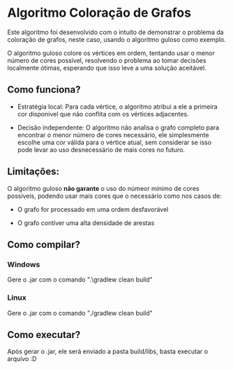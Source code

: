 # Algoritmo Coloração de Grafos

Este algoritmo foi desenvolvido com o intuito de demonstrar o problema da coloração de grafos, neste caso, usando o algoritmo guloso como exemplo.

O algoritmo guloso colore os vértices em ordem, tentando usar o menor número de cores possível, resolvendo o problema ao tomar decisões localmente ótimas, esperando que isso leve a uma solução aceitável.

## Como funciona?

- Estratégia local:
Para cada vértice, o algoritmo atribui a ele a primeira cor disponível que não conflita com os vértices adjacentes.

- Decisão independente:
O algorítmo não analisa o grafo completo para encontrar o menor número de cores necessário, ele simplesmente escolhe uma cor válida para o vértice atual, sem considerar se isso pode levar ao uso desnecessário de mais cores no futuro.

## Limitações:

O algoritmo guloso **não garante** o uso do númeor mínimo de cores possíveis, podendo usar mais cores que o necessário como nos casos de:

- O grafo for processado em uma ordem desfavorável

- O grafo contiver uma alta densidade de arestas

## Como compilar?

### Windows

Gere o .jar com o comando ".\gradlew clean build"

### Linux

Gere o .jar com o comando "./gradlew clean build"

## Como executar?

Após gerar o .jar, ele será enviado a pasta build/libs, basta executar o arquivo :D 
